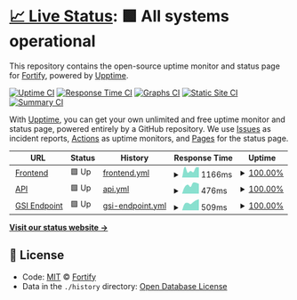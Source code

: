 # [📈 Live Status](https://Fortify-Labs.github.io/status): <!--live status--> **🟩 All systems operational**

This repository contains the open-source uptime monitor and status page for [Fortify](https://fortify.gg/), powered by [Upptime](https://github.com/upptime/upptime).

[![Uptime CI](https://github.com/koj-co/upptime/workflows/Uptime%20CI/badge.svg)](https://github.com/koj-co/upptime/actions?query=workflow%3A%22Uptime+CI%22)
[![Response Time CI](https://github.com/koj-co/upptime/workflows/Response%20Time%20CI/badge.svg)](https://github.com/koj-co/upptime/actions?query=workflow%3A%22Response+Time+CI%22)
[![Graphs CI](https://github.com/koj-co/upptime/workflows/Graphs%20CI/badge.svg)](https://github.com/koj-co/upptime/actions?query=workflow%3A%22Graphs+CI%22)
[![Static Site CI](https://github.com/koj-co/upptime/workflows/Static%20Site%20CI/badge.svg)](https://github.com/koj-co/upptime/actions?query=workflow%3A%22Static+Site+CI%22)
[![Summary CI](https://github.com/koj-co/upptime/workflows/Summary%20CI/badge.svg)](https://github.com/koj-co/upptime/actions?query=workflow%3A%22Summary+CI%22)

With [Upptime](https://upptime.js.org), you can get your own unlimited and free uptime monitor and status page, powered entirely by a GitHub repository. We use [Issues](https://github.com/Fortify-Labs/status/issues) as incident reports, [Actions](https://github.com/Fortify-Labs/status/actions) as uptime monitors, and [Pages](https://Fortify-Labs.github.io/status) for the status page.

<!--start: status pages-->
<!-- This summary is generated by Upptime (https://github.com/upptime/upptime) -->
<!-- Do not edit this manually, your changes will be overwritten -->
<!-- prettier-ignore -->
| URL | Status | History | Response Time | Uptime |
| --- | ------ | ------- | ------------- | ------ |
| <img alt="" src="https://favicons.githubusercontent.com/fortify.gg" height="13"> [Frontend](https://fortify.gg) | 🟩 Up | [frontend.yml](https://github.com/Fortify-Labs/status/commits/HEAD/history/frontend.yml) | <details><summary><img alt="Response time graph" src="./graphs/frontend/response-time-week.png" height="20"> 1166ms</summary><br><a href="https://status.fortify.gg/history/frontend"><img alt="Response time 1012" src="https://img.shields.io/endpoint?url=https%3A%2F%2Fraw.githubusercontent.com%2FFortify-Labs%2Fstatus%2FHEAD%2Fapi%2Ffrontend%2Fresponse-time.json"></a><br><a href="https://status.fortify.gg/history/frontend"><img alt="24-hour response time 627" src="https://img.shields.io/endpoint?url=https%3A%2F%2Fraw.githubusercontent.com%2FFortify-Labs%2Fstatus%2FHEAD%2Fapi%2Ffrontend%2Fresponse-time-day.json"></a><br><a href="https://status.fortify.gg/history/frontend"><img alt="7-day response time 1166" src="https://img.shields.io/endpoint?url=https%3A%2F%2Fraw.githubusercontent.com%2FFortify-Labs%2Fstatus%2FHEAD%2Fapi%2Ffrontend%2Fresponse-time-week.json"></a><br><a href="https://status.fortify.gg/history/frontend"><img alt="30-day response time 1098" src="https://img.shields.io/endpoint?url=https%3A%2F%2Fraw.githubusercontent.com%2FFortify-Labs%2Fstatus%2FHEAD%2Fapi%2Ffrontend%2Fresponse-time-month.json"></a><br><a href="https://status.fortify.gg/history/frontend"><img alt="1-year response time 1012" src="https://img.shields.io/endpoint?url=https%3A%2F%2Fraw.githubusercontent.com%2FFortify-Labs%2Fstatus%2FHEAD%2Fapi%2Ffrontend%2Fresponse-time-year.json"></a></details> | <details><summary><a href="https://status.fortify.gg/history/frontend">100.00%</a></summary><a href="https://status.fortify.gg/history/frontend"><img alt="All-time uptime 99.97%" src="https://img.shields.io/endpoint?url=https%3A%2F%2Fraw.githubusercontent.com%2FFortify-Labs%2Fstatus%2FHEAD%2Fapi%2Ffrontend%2Fuptime.json"></a><br><a href="https://status.fortify.gg/history/frontend"><img alt="24-hour uptime 100.00%" src="https://img.shields.io/endpoint?url=https%3A%2F%2Fraw.githubusercontent.com%2FFortify-Labs%2Fstatus%2FHEAD%2Fapi%2Ffrontend%2Fuptime-day.json"></a><br><a href="https://status.fortify.gg/history/frontend"><img alt="7-day uptime 100.00%" src="https://img.shields.io/endpoint?url=https%3A%2F%2Fraw.githubusercontent.com%2FFortify-Labs%2Fstatus%2FHEAD%2Fapi%2Ffrontend%2Fuptime-week.json"></a><br><a href="https://status.fortify.gg/history/frontend"><img alt="30-day uptime 99.95%" src="https://img.shields.io/endpoint?url=https%3A%2F%2Fraw.githubusercontent.com%2FFortify-Labs%2Fstatus%2FHEAD%2Fapi%2Ffrontend%2Fuptime-month.json"></a><br><a href="https://status.fortify.gg/history/frontend"><img alt="1-year uptime 99.97%" src="https://img.shields.io/endpoint?url=https%3A%2F%2Fraw.githubusercontent.com%2FFortify-Labs%2Fstatus%2FHEAD%2Fapi%2Ffrontend%2Fuptime-year.json"></a></details>
| <img alt="" src="https://favicons.githubusercontent.com/api.fortify.gg" height="13"> [API](https://api.fortify.gg/graphql?query=%7Bversion%7D) | 🟩 Up | [api.yml](https://github.com/Fortify-Labs/status/commits/HEAD/history/api.yml) | <details><summary><img alt="Response time graph" src="./graphs/api/response-time-week.png" height="20"> 476ms</summary><br><a href="https://status.fortify.gg/history/api"><img alt="Response time 483" src="https://img.shields.io/endpoint?url=https%3A%2F%2Fraw.githubusercontent.com%2FFortify-Labs%2Fstatus%2FHEAD%2Fapi%2Fapi%2Fresponse-time.json"></a><br><a href="https://status.fortify.gg/history/api"><img alt="24-hour response time 443" src="https://img.shields.io/endpoint?url=https%3A%2F%2Fraw.githubusercontent.com%2FFortify-Labs%2Fstatus%2FHEAD%2Fapi%2Fapi%2Fresponse-time-day.json"></a><br><a href="https://status.fortify.gg/history/api"><img alt="7-day response time 476" src="https://img.shields.io/endpoint?url=https%3A%2F%2Fraw.githubusercontent.com%2FFortify-Labs%2Fstatus%2FHEAD%2Fapi%2Fapi%2Fresponse-time-week.json"></a><br><a href="https://status.fortify.gg/history/api"><img alt="30-day response time 475" src="https://img.shields.io/endpoint?url=https%3A%2F%2Fraw.githubusercontent.com%2FFortify-Labs%2Fstatus%2FHEAD%2Fapi%2Fapi%2Fresponse-time-month.json"></a><br><a href="https://status.fortify.gg/history/api"><img alt="1-year response time 483" src="https://img.shields.io/endpoint?url=https%3A%2F%2Fraw.githubusercontent.com%2FFortify-Labs%2Fstatus%2FHEAD%2Fapi%2Fapi%2Fresponse-time-year.json"></a></details> | <details><summary><a href="https://status.fortify.gg/history/api">100.00%</a></summary><a href="https://status.fortify.gg/history/api"><img alt="All-time uptime 99.84%" src="https://img.shields.io/endpoint?url=https%3A%2F%2Fraw.githubusercontent.com%2FFortify-Labs%2Fstatus%2FHEAD%2Fapi%2Fapi%2Fuptime.json"></a><br><a href="https://status.fortify.gg/history/api"><img alt="24-hour uptime 100.00%" src="https://img.shields.io/endpoint?url=https%3A%2F%2Fraw.githubusercontent.com%2FFortify-Labs%2Fstatus%2FHEAD%2Fapi%2Fapi%2Fuptime-day.json"></a><br><a href="https://status.fortify.gg/history/api"><img alt="7-day uptime 100.00%" src="https://img.shields.io/endpoint?url=https%3A%2F%2Fraw.githubusercontent.com%2FFortify-Labs%2Fstatus%2FHEAD%2Fapi%2Fapi%2Fuptime-week.json"></a><br><a href="https://status.fortify.gg/history/api"><img alt="30-day uptime 100.00%" src="https://img.shields.io/endpoint?url=https%3A%2F%2Fraw.githubusercontent.com%2FFortify-Labs%2Fstatus%2FHEAD%2Fapi%2Fapi%2Fuptime-month.json"></a><br><a href="https://status.fortify.gg/history/api"><img alt="1-year uptime 99.84%" src="https://img.shields.io/endpoint?url=https%3A%2F%2Fraw.githubusercontent.com%2FFortify-Labs%2Fstatus%2FHEAD%2Fapi%2Fapi%2Fuptime-year.json"></a></details>
| <img alt="" src="https://favicons.githubusercontent.com/gsi.fortify.gg" height="13"> [GSI Endpoint](https://gsi.fortify.gg/health) | 🟩 Up | [gsi-endpoint.yml](https://github.com/Fortify-Labs/status/commits/HEAD/history/gsi-endpoint.yml) | <details><summary><img alt="Response time graph" src="./graphs/gsi-endpoint/response-time-week.png" height="20"> 509ms</summary><br><a href="https://status.fortify.gg/history/gsi-endpoint"><img alt="Response time 479" src="https://img.shields.io/endpoint?url=https%3A%2F%2Fraw.githubusercontent.com%2FFortify-Labs%2Fstatus%2FHEAD%2Fapi%2Fgsi-endpoint%2Fresponse-time.json"></a><br><a href="https://status.fortify.gg/history/gsi-endpoint"><img alt="24-hour response time 472" src="https://img.shields.io/endpoint?url=https%3A%2F%2Fraw.githubusercontent.com%2FFortify-Labs%2Fstatus%2FHEAD%2Fapi%2Fgsi-endpoint%2Fresponse-time-day.json"></a><br><a href="https://status.fortify.gg/history/gsi-endpoint"><img alt="7-day response time 509" src="https://img.shields.io/endpoint?url=https%3A%2F%2Fraw.githubusercontent.com%2FFortify-Labs%2Fstatus%2FHEAD%2Fapi%2Fgsi-endpoint%2Fresponse-time-week.json"></a><br><a href="https://status.fortify.gg/history/gsi-endpoint"><img alt="30-day response time 547" src="https://img.shields.io/endpoint?url=https%3A%2F%2Fraw.githubusercontent.com%2FFortify-Labs%2Fstatus%2FHEAD%2Fapi%2Fgsi-endpoint%2Fresponse-time-month.json"></a><br><a href="https://status.fortify.gg/history/gsi-endpoint"><img alt="1-year response time 479" src="https://img.shields.io/endpoint?url=https%3A%2F%2Fraw.githubusercontent.com%2FFortify-Labs%2Fstatus%2FHEAD%2Fapi%2Fgsi-endpoint%2Fresponse-time-year.json"></a></details> | <details><summary><a href="https://status.fortify.gg/history/gsi-endpoint">100.00%</a></summary><a href="https://status.fortify.gg/history/gsi-endpoint"><img alt="All-time uptime 100.00%" src="https://img.shields.io/endpoint?url=https%3A%2F%2Fraw.githubusercontent.com%2FFortify-Labs%2Fstatus%2FHEAD%2Fapi%2Fgsi-endpoint%2Fuptime.json"></a><br><a href="https://status.fortify.gg/history/gsi-endpoint"><img alt="24-hour uptime 100.00%" src="https://img.shields.io/endpoint?url=https%3A%2F%2Fraw.githubusercontent.com%2FFortify-Labs%2Fstatus%2FHEAD%2Fapi%2Fgsi-endpoint%2Fuptime-day.json"></a><br><a href="https://status.fortify.gg/history/gsi-endpoint"><img alt="7-day uptime 100.00%" src="https://img.shields.io/endpoint?url=https%3A%2F%2Fraw.githubusercontent.com%2FFortify-Labs%2Fstatus%2FHEAD%2Fapi%2Fgsi-endpoint%2Fuptime-week.json"></a><br><a href="https://status.fortify.gg/history/gsi-endpoint"><img alt="30-day uptime 100.00%" src="https://img.shields.io/endpoint?url=https%3A%2F%2Fraw.githubusercontent.com%2FFortify-Labs%2Fstatus%2FHEAD%2Fapi%2Fgsi-endpoint%2Fuptime-month.json"></a><br><a href="https://status.fortify.gg/history/gsi-endpoint"><img alt="1-year uptime 100.00%" src="https://img.shields.io/endpoint?url=https%3A%2F%2Fraw.githubusercontent.com%2FFortify-Labs%2Fstatus%2FHEAD%2Fapi%2Fgsi-endpoint%2Fuptime-year.json"></a></details>

<!--end: status pages-->

[**Visit our status website →**](https://Fortify-Labs.github.io/status)

## 📄 License

- Code: [MIT](./LICENSE) © [Fortify](https://fortify.gg/)
- Data in the `./history` directory: [Open Database License](https://opendatacommons.org/licenses/odbl/1-0/)
